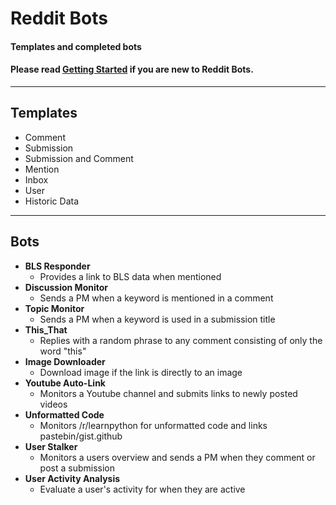 # Reddit Bots
#### Templates and completed bots
#### Please read [Getting Started](https://github.com/harrelchris/reddit_bots/blob/master/GETTING_STARTED.md) if you are new to Reddit Bots.
---

## Templates
- Comment
- Submission
- Submission and Comment
- Mention
- Inbox
- User
- Historic Data

---
## Bots
- **BLS Responder**
  - Provides a link to BLS data when mentioned
- **Discussion Monitor**
  - Sends a PM when a keyword is mentioned in a comment
- **Topic Monitor**
  - Sends a PM when a keyword is used in a submission title
- **This_That**
  - Replies with a random phrase to any comment consisting of only the word "this"
- **Image Downloader**
  - Download image if the link is directly to an image
- **Youtube Auto-Link**
  - Monitors a Youtube channel and submits links to newly posted videos
- **Unformatted Code**
  - Monitors /r/learnpython for unformatted code and links pastebin/gist.github
- **User Stalker**
  - Monitors a users overview and sends a PM when they comment or post a submission
- **User Activity Analysis**
  - Evaluate a user's activity for when they are active
